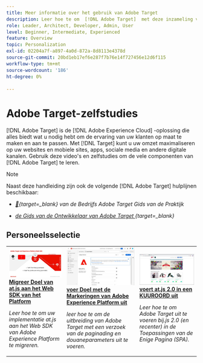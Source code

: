 ```yaml
---
title: Meer informatie over het gebruik van Adobe Target
description: Leer hoe te om  [!DNL Adobe Target]  met deze inzameling van leerprogramma's en video's te gebruiken die al zijn componenten behandelen.
role: Leader, Architect, Developer, Admin, User
level: Beginner, Intermediate, Experienced
feature: Overview
topic: Personalization
exl-id: 02204a7f-a897-4a0d-872a-8d8113e4378d
source-git-commit: 20bd1eb17ef6e287f7b76e14f727456e12d6f115
workflow-type: tm+mt
source-wordcount: '186'
ht-degree: 0%

---
```


# Adobe Target-zelfstudies

[!DNL Adobe Target] is de [!DNL Adobe Experience Cloud] -oplossing die alles biedt wat u nodig hebt om de ervaring van uw klanten op maat te maken en aan te passen. Met [!DNL Target] kunt u uw omzet maximaliseren op uw websites en mobiele sites, apps, sociale media en andere digitale kanalen. Gebruik deze video&#39;s en zelfstudies om de vele componenten van [!DNL Adobe Target] te leren.

>[!NOTE]
>
>Naast deze handleiding zijn ook de volgende [!DNL Adobe Target] hulplijnen beschikbaar:
>
>* *[&#128279;](https://experienceleague.adobe.com/docs/target/using/target-home.html?lang=nl-NL){target=_blank} van de Bedrijfs Adobe Target Gids van de Praktijk*
>
>* *[de Gids van de Ontwikkelaar van Adobe Target ](https://experienceleague.adobe.com/docs/target-dev/developer/overview.html?lang=nl-NL){target=_blank}*

<div id="recs-overview-body-1"></div>
<div id="recs-overview-body-2"></div>
<div id="recs-overview-body-3"></div>
<div id="recs-overview-body-4"></div>
<div id="recs-overview-body-5"></div>
<div id="recs-overview-body-6"></div>

## Personeelsselectie

<table style="margin-top: 0 !important">
<tr>
  <td>
    <a href="https://experienceleague.adobe.com/docs/platform-learn/migrate-target-to-websdk/introduction.html?lang=nl-NL">
      <img alt="Doel migreren van at.js naar Platform Web SDK" src="./assets/thumb_websdk.jpg" />
    </a>
    <div>
      <a href="https://experienceleague.adobe.com/docs/platform-learn/migrate-target-to-websdk/introduction.html?lang=nl-NL">
    <strong> Migreer Doel van at.js aan het Web SDK van het Platform </strong>
    </a>
    </div>
    <p>
    <em> Leer hoe te om uw implementatie at.js aan het Web SDK van Adobe Experience Platform te migreren.</em>
    <p>
  </td>
  <td>
    <a href="https://experienceleague.adobe.com/docs/platform-learn/implement-in-websites/implement-solutions/target.html?lang=nl-NL"> 
      <img alt="Doel implementeren met Adobe Experience Platform-tags" src="./assets/add-adobe-target.jpg"/>
    </a>
    <div>
      <a href="https://experienceleague.adobe.com/docs/platform-learn/implement-in-websites/implement-solutions/target.html?lang=nl-NL">
    <strong> voer Doel met de Markeringen van Adobe Experience Platform uit </strong>
    </a>
    </div>
    <p>
    <em> leer hoe te om de uitbreiding van Adobe Target met een verzoek van de paginading en douaneparameters uit te voeren.</em>
    <p>
  </td>
   <td>
    <a href="https://experienceleague.adobe.com/docs/target-learn/tutorials/implementation/implement-atjs-20-in-a-single-page-application.html?lang=nl-NL">
      <img alt="Adobe Target-toepassing in.js 2.0 implementeren in een toepassing voor één pagina (SPA)" src="./assets/26248.png" />
    </a>
    <div>
    <a href="https://experienceleague.adobe.com/docs/target-learn/tutorials/implementation/implement-atjs-20-in-a-single-page-application.html?lang=nl-NL">
    <strong> voert at.js 2.0 in een KUUROORD uit </strong>
    </a>
    </div>
    <p>
    <em> Leer hoe te om Adobe Target uit te voeren bij.js 2.0 (en recenter) in de Toepassingen van de Enige Pagina (SPA).</em>
    <p>
  </td>
</tr>
</table>